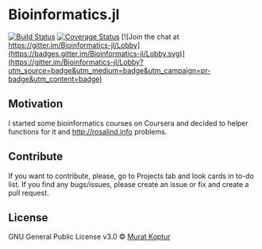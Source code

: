 # Bioinformatics.jl

[![Build Status](https://travis-ci.org/mrtkp9993/Bioinformatics.jl.svg?branch=master)](https://travis-ci.org/mrtkp9993/Bioinformatics.jl)
[![Coverage Status](https://coveralls.io/repos/github/mrtkp9993/Bioinformatics.jl/badge.svg?branch=master)](https://coveralls.io/github/mrtkp9993/Bioinformatics.jl?branch=master) [![Join the chat at https://gitter.im/Bioinformatics-jl/Lobby](https://badges.gitter.im/Bioinformatics-jl/Lobby.svg)](https://gitter.im/Bioinformatics-jl/Lobby?utm_source=badge&utm_medium=badge&utm_campaign=pr-badge&utm_content=badge)

## Motivation

I started some bioinformatics courses on Coursera and decided to helper functions for it and http://rosalind.info problems.

## Contribute

If you want to contribute, please, go to Projects tab and look cards in to-do list. 
If you find any bugs/issues, please create an issue or fix and create a pull request.

## License

GNU General Public License v3.0 © [Murat Koptur](https://github.com/mrtkp9993)
